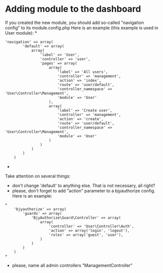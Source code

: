 Adding module to the dashboard
==============================
If you created the new module, you should add
so-called "navigation config" to its module.config.php
Here is an example (this example is used in User module):
*
```
'navigation' => array(
        'default' => array(
            array(
                'label' => 'User',
                'controller' => 'user',
                'pages' => array(
                    array(
                        'label' => 'All users',
                        'controller' => 'management',
                        'action' => 'index',
                        'route' => 'user/default',
                        'controller_namespace' => 'User\Controller\Management',
                        'module' => 'User'
                    ),
                    array(
                        'label' => 'Create user',
                        'controller' => 'management',
                        'action' => 'create',
                        'route' => 'user/default',
                        'controller_namespace' => 'User\Controller\Management',
                        'module' => 'User'
                    )
                )
            )
        )
    )
```
*
Take attention on several things:
  * don't change 'default' to anything else. That is not necessary, all right?
  * please, don't forget to add "action" parameter to a bjyauthorize config. Here is an example:
```
*
    'bjyauthorize' => array(
        'guards' => array(
            'BjyAuthorize\Guard\Controller' => array(
                array(
                    'controller' => 'User\Controller\Auth',
                    'action' => array('login', 'logout'),
                    'roles' => array('guest', 'user'),
                )
            )
        )
    )
*
```
  * please, name all admin controllers "ManagementController"
